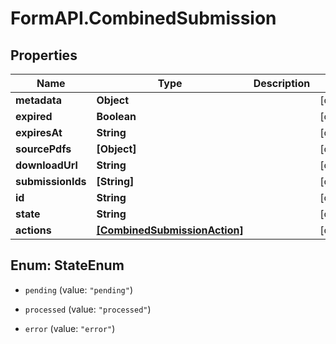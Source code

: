 # FormAPI.CombinedSubmission

## Properties
Name | Type | Description | Notes
------------ | ------------- | ------------- | -------------
**metadata** | **Object** |  | [optional] 
**expired** | **Boolean** |  | [optional] 
**expiresAt** | **String** |  | [optional] 
**sourcePdfs** | **[Object]** |  | [optional] 
**downloadUrl** | **String** |  | [optional] 
**submissionIds** | **[String]** |  | [optional] 
**id** | **String** |  | [optional] 
**state** | **String** |  | [optional] 
**actions** | [**[CombinedSubmissionAction]**](CombinedSubmissionAction.md) |  | [optional] 


<a name="StateEnum"></a>
## Enum: StateEnum


* `pending` (value: `"pending"`)

* `processed` (value: `"processed"`)

* `error` (value: `"error"`)




